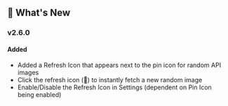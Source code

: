 ## 🎉 What's New

### v2.6.0

#### Added
- Added a Refresh Icon that appears next to the pin icon for random API images
- Click the refresh icon (🔄) to instantly fetch a new random image
- Enable/Disable the Refresh Icon in Settings (dependent on Pin Icon being enabled)
